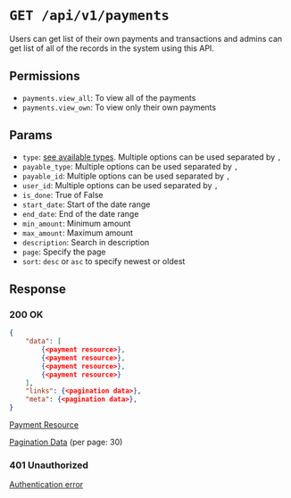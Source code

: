 # `GET /api/v1/payments`
Users can get list of their own payments and transactions and admins can get list of all of the records in the system using this API.


## Permissions

- `payments.view_all`: To view all of the payments
- `payments.view_own`: To view only their own payments

## Params

- `type`: [see available types](payment_resource.md#type). Multiple options can be used separated by `,`
- `payable_type`: Multiple options can be used separated by `,`
- `payable_id`: Multiple options can be used separated by `,`
- `user_id`: Multiple options can be used separated by `,`
- `is_done`: True of False
- `start_date`: Start of the date range
- `end_date`: End of the date range
- `min_amount`: Minimum amount
- `max_amount`: Maximum amount
- `description`: Search in description
- `page`: Specify the page
- `sort`: `desc` or `asc` to specify newest or oldest

## Response

### 200 OK

```json
{
    "data": [
        {<payment resource>},
        {<payment resource>},
        {<payment resource>},
        {<payment resource>}
    ],
    "links": {<pagination data>},
    "meta": {<pagination data>},
}
```

[Payment Resource](payment_resource.md)

[Pagination Data](../_globals/pagination-data.md) (per page: 30)

### 401 Unauthorized
[Authentication error](../_globals/authentication-errors.md)
